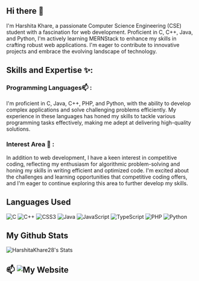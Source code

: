 ## Hi there 👋
I'm Harshita Khare, a passionate Computer Science Engineering (CSE) student with a fascination for web development. Proficient in C, C++, Java, and Python, I'm actively learning MERNStack to enhance my skills in crafting robust web applications. I'm eager to contribute to innovative projects and embrace the evolving landscape of technology.

## Skills and Expertise ✨:
  ### Programming Languages📫 : 
  I'm proficient in C, Java, C++, PHP, and Python, with the ability to develop complex applications and solve challenging problems efficiently. My experience in these languages has honed my skills to tackle various programming tasks effectively, making me adept at delivering high-quality solutions.
  ### Interest Area 🚀 :  
 In addition to web development, I have a keen interest in competitive coding, reflecting my enthusiasm for algorithmic problem-solving and honing my skills in writing efficient and optimized code. I'm excited about the challenges and learning opportunities that competitive coding offers, and I'm eager to continue exploring this area to further develop my skills. 
  ## Languages Used
  ![C](https://img.shields.io/badge/c-%2300599C.svg?style=for-the-badge&logo=c&logoColor=white)
  ![C++](https://img.shields.io/badge/c++-%2300599C.svg?style=for-the-badge&logo=c%2B%2B&logoColor=white)
  ![CSS3](https://img.shields.io/badge/css3-%231572B6.svg?style=for-the-badge&logo=css3&logoColor=white)
  ![Java](https://img.shields.io/badge/java-%23ED8B00.svg?style=for-the-badge&logo=openjdk&logoColor=white)
  ![JavaScript](https://img.shields.io/badge/javascript-%23323330.svg?style=for-the-badge&logo=javascript&logoColor=%23F7DF1E)
  ![TypeScript](https://img.shields.io/badge/typescript-%23007ACC.svg?style=for-the-badge&logo=typescript&logoColor=white)
  ![PHP](https://img.shields.io/badge/php-%23777BB4.svg?style=for-the-badge&logo=php&logoColor=white)
  ![Python](https://img.shields.io/badge/python-3670A0?style=for-the-badge&logo=python&logoColor=ffdd54)

  ## My Github Stats
 ![HarshitaKhare28's Stats](https://github-readme-stats.vercel.app/api?username=HarshitaKhare28&theme=highcontrast&show_icons=true&hide_border=true&count_private=true)

<!--
**HarshitaKhare28/HarshitaKhare28** is a ✨ _special_ ✨ repository because its `README.md` (this file) appears on your GitHub profile.

Here are some ideas to get you started:

- 🔭 I’m currently working on ...

- 👯 I’m looking to collaborate on ...
- 🤔 I’m looking for help with ...
- 💬 Ask me about ...
- 📫 How to reach me: ...
- 😄 Pronouns: ...
- ⚡ Fun fact: ...
-->
## 📫 ![My Website](https://www.harshitakhare.co/)
